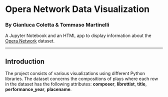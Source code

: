 # Opera Network Data Visualization

### By Gianluca Coletta & Tommaso Martinelli


A Jupyter Notebook and an HTML app to display information about the [Opera Network](http://mozart.diei.unipg.it/gdcontest/contest2022/topics.html) dataset.

---

## Introduction

The project consists of various visualizations using different Python libraries. The dataset concerns the compositions of plays where each row in the dataset has the following attributes: **composer**, **librettist**, **title**, **performance_year**, **placename**.